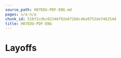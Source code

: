 ```yaml
---
source_path: H07EDU-PDF-ENG.md
pages: n/a-n/a
chunk_id: 51bf2cdbc02346f92e6f2b8c4ba9752de746254d
title: H07EDU-PDF-ENG
---
```

# Layoffs
